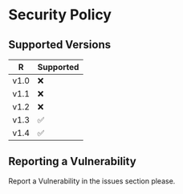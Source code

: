 # Security Policy

## Supported Versions

| R | Supported          |
| ------- | ------------------ |
| v1.0 | ❌ |
| v1.1 | ❌ |
| v1.2 | ❌ |
| v1.3 | ✅ |
| v1.4 | ✅ |

## Reporting a Vulnerability

Report a Vulnerability in the issues section please.
